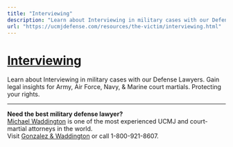 ```yaml
---
title: "Interviewing"
description: "Learn about Interviewing in military cases with our Defense Lawyers. Gain legal insights for Army, Air Force, Navy, &amp; Marine court martials. Protecting your rights."
url: "https://ucmjdefense.com/resources/the-victim/interviewing.html"
---
```


# [Interviewing](https://ucmjdefense.com/resources/the-victim/interviewing.html)

Learn about Interviewing in military cases with our Defense Lawyers. Gain legal insights for Army, Air Force, Navy, &amp; Marine court martials. Protecting your rights.

---

**Need the best military defense lawyer?**  
[Michael Waddington](https://ucmjdefense.com/attorneys/michael-stewart-waddington-partner.html) is one of the most experienced UCMJ and court-martial attorneys in the world.  
Visit [Gonzalez & Waddington](https://ucmjdefense.com) or call 1-800-921-8607.
